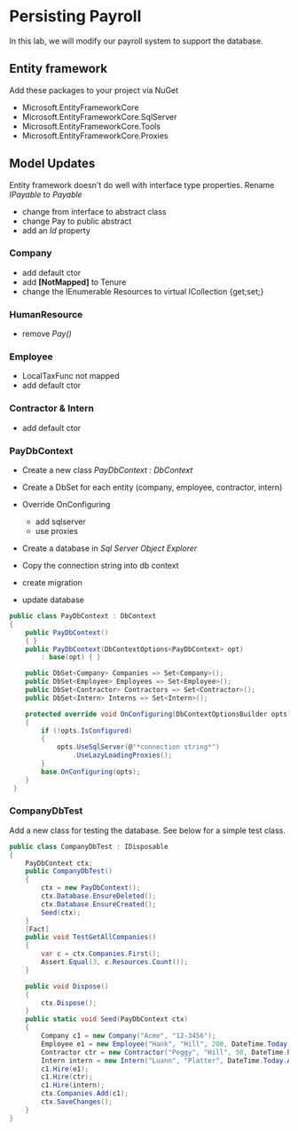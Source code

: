 ﻿# Persisting Payroll
In this lab, we will modify our payroll system to support the database.

## Entity framework
Add these packages to your project via NuGet
- Microsoft.EntityFrameworkCore
- Microsoft.EntityFrameworkCore.SqlServer
- Microsoft.EntityFrameworkCore.Tools
- Microsoft.EntityFrameworkCore.Proxies

## Model Updates
Entity framework doesn't do well with interface type properties.
Rename *IPayable* to *Payable* 
- change from interface to abstract class
- change Pay to public abstract
- add an *Id* property

### Company
- add default ctor
- add **[NotMapped]** to Tenure
- change the IEnumerable Resources to virtual ICollection {get;set;}

### HumanResource
- remove *Pay()*

### Employee
- LocalTaxFunc not mapped
- add default ctor

### Contractor & Intern
- add default ctor

### PayDbContext
- Create a new class *PayDbContext : DbContext*
- Create a DbSet for each entity (company, employee, contractor, intern)
- Override OnConfiguring
    - add sqlserver
    - use proxies
- Create a database in *Sql Server Object Explorer*
- Copy the connection string into db context

- create migration
- update database

```c#
public class PayDbContext : DbContext
{
    public PayDbContext()
    { }
    public PayDbContext(DbContextOptions<PayDbContext> opt)
        : base(opt) { }

    public DbSet<Company> Companies => Set<Company>();
    public DbSet<Employee> Employees => Set<Employee>();
    public DbSet<Contractor> Contractors => Set<Contractor>();
    public DbSet<Intern> Interns => Set<Intern>();

    protected override void OnConfiguring(DbContextOptionsBuilder opts)
    {
        if (!opts.IsConfigured)
        {
            opts.UseSqlServer(@"*connection string*")
                .UseLazyLoadingProxies();
        }
        base.OnConfiguring(opts);
    }
 }
 ```


### CompanyDbTest
Add a new class for testing the database.
See below for a simple test class.

```c#
public class CompanyDbTest : IDisposable
{
    PayDbContext ctx;
    public CompanyDbTest()
    {
        ctx = new PayDbContext();
        ctx.Database.EnsureDeleted();
        ctx.Database.EnsureCreated();
        Seed(ctx);
    }
    [Fact]
    public void TestGetAllCompanies()
    {
        var c = ctx.Companies.First();
        Assert.Equal(3, c.Resources.Count());
    }

    public void Dispose()
    {
        ctx.Dispose();
    }
    public static void Seed(PayDbContext ctx)
    {
        Company c1 = new Company("Acme", "12-3456");
        Employee e1 = new Employee("Hank", "Hill", 200, DateTime.Today.AddYears(-10));
        Contractor ctr = new Contractor("Peggy", "Hill", 50, DateTime.Parse("2005-10-31"));
        Intern intern = new Intern("Luann", "Platter", DateTime.Today.AddMonths(-18));
        c1.Hire(e1);
        c1.Hire(ctr);
        c1.Hire(intern);
        ctx.Companies.Add(c1);
        ctx.SaveChanges();
    }
}
```